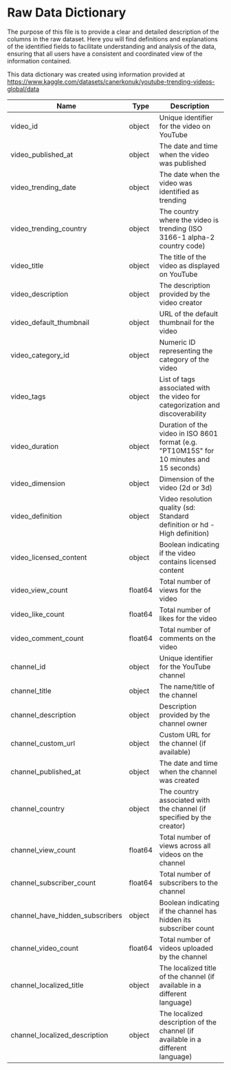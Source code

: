 # Raw Data Dictionary

The purpose of this file is to provide a clear and detailed description of the columns in the raw dataset. Here you will find definitions and explanations of the identified fields to facilitate understanding and analysis of the data, ensuring that all users have a consistent and coordinated view of the information contained.

This data dictionary was created using information provided at https://www.kaggle.com/datasets/canerkonuk/youtube-trending-videos-global/data

| Name                              | Type      | Description                                                                   |
| --------------------------------- | --------- | ----------------------------------------------------------------------------- | 
|video_id                           | object    | Unique identifier for the video on YouTube|
|video_published_at                 | object    | The date and time when the video was published|
|video_trending_date                | object    | The date when the video was identified as trending|
|video_trending_country             | object    | The country where the video is trending (ISO 3166-1 alpha-2 country code)|
|video_title                        | object    | The title of the video as displayed on YouTube|
|video_description                  | object    | The description provided by the video creator|
|video_default_thumbnail            | object    | URL of the default thumbnail for the video|
|video_category_id                  | object    | Numeric ID representing the category of the video|
|video_tags                         | object    | List of tags associated with the video for categorization and discoverability|
|video_duration                     | object    | Duration of the video in ISO 8601 format (e.g. "PT10M15S" for 10 minutes and 15 seconds)|
|video_dimension                    | object    | Dimension of the video (2d or 3d) |
|video_definition                   | object    | Video resolution quality (sd: Standard definition or hd - High definition) |
|video_licensed_content             | object    | Boolean indicating if the video contains licensed content|
|video_view_count                   | float64   | Total number of views for the video|
|video_like_count                   | float64   | Total number of likes for the video|
|video_comment_count                | float64   | Total number of comments on the video|
|channel_id                         | object    | Unique identifier for the YouTube channel|
|channel_title                      | object    | The name/title of the channel|
|channel_description                | object    | Description provided by the channel owner|
|channel_custom_url                 | object    | Custom URL for the channel (if available)|
|channel_published_at               | object    | The date and time when the channel was created|
|channel_country                    | object    | The country associated with the channel (if specified by the creator)|
|channel_view_count                 | float64   | Total number of views across all videos on the channel|
|channel_subscriber_count           | float64   | Total number of subscribers to the channel|
|channel_have_hidden_subscribers    | object    | Boolean indicating if the channel has hidden its subscriber count|
|channel_video_count                | float64   | Total number of videos uploaded by the channel|
|channel_localized_title            | object    | The localized title of the channel (if available in a different language)|
|channel_localized_description      | object    | The localized description of the channel (if available in a different language)| |